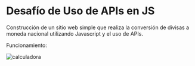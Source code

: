 # Desafío de Uso de APIs en JS

Construcción de un sitio web simple que realiza la conversión de divisas a moneda nacional utilizando Javascript y el uso de APIs.


Funcionamiento:


![calculadora](https://github.com/BalwantSight/currency-conversion-js/assets/103304256/8cc3592c-73ec-4478-8b5c-3fc944d4eb71)
